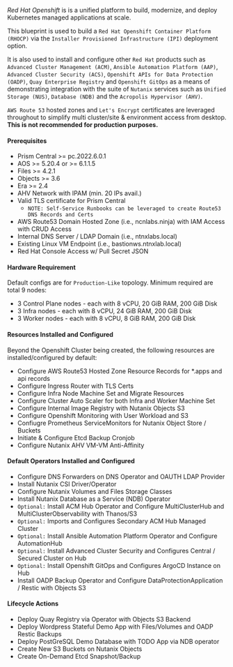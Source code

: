 *Red Hat Openshift* is is a unified platform to build, modernize, and deploy Kubernetes managed applications at scale.

This blueprint is used to build a `Red Hat Openshift Container Platform (RHOCP)` via the `Installer Provisioned Infrastructure (IPI)` deployment option.

It is also used to install and configure other `Red Hat` products such as `Advanced Cluster Management (ACM)`, `Ansible Automation Platform (AAP)`, `Advanced Cluster Security (ACS)`, `Openshift APIs for Data Protection (OADP)`, `Quay Enterprise Registry` and `Openshift GitOps` as a means of demonstrating integration with the suite of `Nutanix` services such as `Unified Storage (NUS)`, `Database (NDB)` and the `Acropolis Hypervisor (AHV)`.

`AWS Route 53` hosted zones and `Let's Encrypt` certificates are leveraged throughout to simplify multi cluster/site & environment access from desktop. **This is not recommended for production purposes.**

#### Prerequisites

- Prism Central >= pc.2022.6.0.1
- AOS >= 5.20.4 or >= 6.1.1.5
- Files >= 4.2.1
- Objects >= 3.6
- Era >= 2.4
- AHV Network with IPAM (min. 20 IPs avail.)
- Valid TLS certificate for Prism Central
  - `NOTE: Self-Service Runbooks can be leveraged to create Route53 DNS Records and Certs`
- AWS Route53 Domain Hosted Zone (i.e., ncnlabs.ninja) with IAM Access with CRUD Access
- Internal DNS Server / LDAP Domain (i.e., ntnxlabs.local)
- Existing Linux VM Endpoint (i.e., bastionws.ntnxlab.local)
- Red Hat Console Access w/ Pull Secret JSON

#### Hardware Requirement

Default configs are for `Production-Like` topology. Minimum required are total 9 nodes:

- 3 Control Plane nodes - each with 8 vCPU, 20 GiB RAM, 200 GiB Disk
- 3 Infra nodes - each with 8 vCPU, 24 GiB RAM, 200 GiB Disk
- 3 Worker nodes - each with 8 vCPU, 8 GiB RAM, 200 GiB Disk

#### Resources Installed and Configured

Beyond the Openshift Cluster being created, the following resources are installed/configured by default:

- Configure AWS Route53 Hosted Zone Resource Records for *.apps and api records
- Configure Ingress Router with TLS Certs
- Configure Infra Node Machine Set and Migrate Resources
- Configure Cluster Auto Scaler for both Infra and Worker Machine Set
- Configure Internal Image Registry with Nutanix Objects S3
- Configure Openshift Monitoring with User Workload and S3
- Confiugre Prometheus ServiceMonitors for Nutanix Object Store / Buckets
- Initiate & Configure Etcd Backup Cronjob
- Configure Nutanix AHV VM-VM Anti-Affinity

#### Default Operators Installed and Configured

- Configure DNS Forwarders on DNS Operator and OAUTH LDAP Provider
- Install Nutanix CSI Driver/Operator
- Configure Nutanix Volumes and Files Storage Classes
- Install Nutanix Database as a Service (NDB) Operator
- `Optional:` Install ACM Hub Operator and Configure MultiClusterHub and MultiClusterObservability with Thanos/S3
- `Optional:` Imports and Configures Secondary ACM Hub Managed Cluster
- `Optional:` Install Ansible Automation Platform Operator and Configure AutomationHub
- `Optional:` Install Advanced Cluster Security and Configures Central / Secured Cluster on Hub
- `Optional:` Install Openshift GitOps and Configures ArgoCD Instance on Hub
- Install OADP Backup Operator and Configure DataProtectionApplication / Restic with Objects S3

#### Lifecycle Actions

- Deploy Quay Registry via Operator with Objects S3 Backend
- Deploy Wordpress Stateful Demo App with Files/Volumes and OADP Restic Backups
- Deploy PostGreSQL Demo Database with TODO App via NDB operator
- Create New S3 Buckets on Nutanix Objects
- Create On-Demand Etcd Snapshot/Backup

